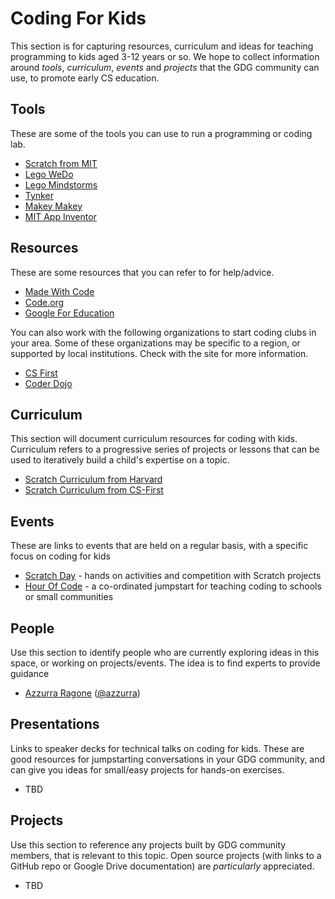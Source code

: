 # Coding For Kids
This section is for capturing resources, curriculum and ideas for teaching programming to kids aged 3-12 years or so. We hope to collect information around *tools*, *curriculum*, *events* and *projects* that the GDG community can use, to promote early CS education.

## Tools
These are some of the tools you can use to run a programming or coding lab.

* [Scratch from MIT](https://scratch.mit.edu/)
* [Lego WeDo](https://education.lego.com/en-us/preschool-and-school/lower-primary/7plus-education-wedo)
* [Lego Mindstorms](http://www.lego.com/en-us/mindstorms/?domainredir=mindstorms.lego.com)
* [Tynker](https://www.tynker.com/)
* [Makey Makey](http://www.makeymakey.com/)
* [MIT App Inventor](http://appinventor.mit.edu/explore/)


## Resources
These are some resources that you can refer to for help/advice.

* [Made With Code](https://www.madewithcode.com/)
* [Code.org](http://code.org)
* [Google For Education](https://www.google.com/edu/)

You can also work with the following organizations to start coding clubs in your area. Some of these organizations may be specific to a region, or supported by local institutions. Check with the site for more information.
* [CS First](http://www.cs-first.com/)
* [Coder Dojo](http://coderdojo.com/)


## Curriculum
This section will document curriculum resources for coding with kids. Curriculum refers to a progressive series of projects or lessons that can be used to iteratively build a child's expertise on a topic.
* [Scratch Curriculum from Harvard](http://scratched.gse.harvard.edu/guide/)
* [Scratch Curriculum from CS-First](http://www.cs-first.com/materials)

## Events
These are links to events that are held on a regular basis, with a specific focus on coding for kids
* [Scratch Day](http://day.scratch.mit.edu/) - hands on activities and competition with Scratch projects
* [Hour Of Code](https://hourofcode.com/us) - a co-ordinated jumpstart for teaching coding to schools or small communities

## People
Use this section to identify people who are currently exploring ideas in this space, or working on projects/events. The idea is to find experts to provide guidance

 * [Azzurra Ragone](https://plus.google.com/+AzzurraRagone) ([@azzurra](https://twitter.com/azzurraragone))

## Presentations
Links to speaker decks for technical talks on coding for kids. These are good resources for jumpstarting conversations in your GDG community, and can give you ideas for small/easy projects for hands-on exercises.
* TBD


## Projects
Use this section to reference any projects built by GDG community members, that is relevant to this topic. Open source projects (with links to a GitHub repo or Google Drive documentation) are *particularly* appreciated.
* TBD

